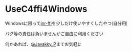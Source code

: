# UseC4ffi4Windows
Windowsに限って[jnr-ffi](https://github.com/jnr/jnr-ffi)を少しだけ使いやすくしたやつ(自分用)

バグ等の責任は負いませんがご自由に利用ください

何かあれば、[@Javakky_P](https://twitter.com/Javakky_P)までお気軽に